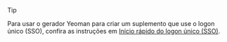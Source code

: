 > [!TIP]
> Para usar o gerador Yeoman para criar um suplemento que use o logon único (SSO), confira as instruções em [Início rápido do logon único (SSO)](../quickstarts/sso-quickstart.md).